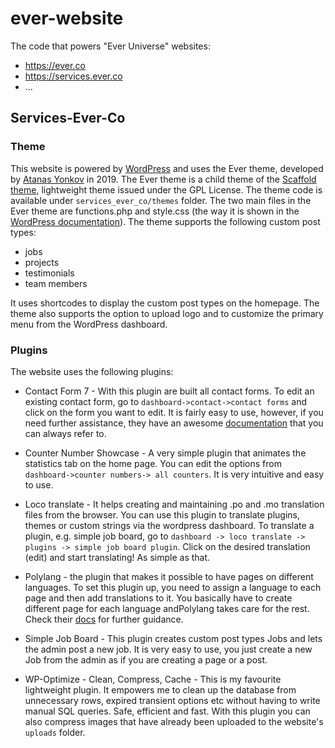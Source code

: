 # ever-website

The code that powers "Ever Universe" websites:
- https://ever.co
- https://services.ever.co
- ...

## Services-Ever-Co

### Theme

This website is powered by [WordPress](https://wordpress.org/download/) and uses the Ever theme, developed by [Atanas Yonkov](https://yonkov.github.io/) in 2019. The Ever theme is a child theme of the [Scaffold theme](https://wordpress.org/themes/scaffold/), lightweight theme issued under the GPL License.
The theme code is available under  `services_ever_co/themes` folder. The two main files in the Ever theme are functions.php and style.css (the way it is shown in the [WordPress documentation](https://developer.wordpress.org/themes/advanced-topics/child-themes/)). The theme supports the following custom post types: 
* jobs 
* projects 
* testimonials
* team members
  
It uses shortcodes to display the custom post types on the homepage. The theme also supports the option to upload logo and to customize the primary menu from the WordPress dashboard. 

### Plugins

The website uses the following plugins:

* Contact Form 7 - With this plugin are built all contact forms. To edit an existing contact form, go to `dashboard->contact->contact forms`
  and click on the form you want to edit. It is fairly easy to use, however, if you need further assistance, they have an awesome [documentation](https://contactform7.com/docs/) that you can always refer to.

* Counter Number Showcase - A very simple plugin that animates the statistics tab on the home page. You can edit the options from `dashboard->counter numbers-> all counters`. It is very intuitive and easy to use.

* Loco translate - It helps creating and maintaining .po and .mo translation files from the browser. You can use this plugin to translate plugins, themes or custom strings via the wordpress dashboard. To translate a plugin, e.g. simple job board, go to `dashboard -> loco translate -> plugins -> simple job board plugin`. Click on the desired translation (edit) and start translating! As simple as that.
* Polylang - the plugin that makes it possible to have pages on different languages. To set this plugin up, you need to assign a language to each page and then add translations to it. You basically have to create different page for each language andPolylang takes care for the rest. Check their [docs](https://polylang.wordpress.com/documentation/) for further guidance.
* Simple Job Board - This plugin creates custom post types Jobs and lets the admin post a new job. It is very easy to use, you just create a new Job from the admin as if you are creating a page or a post.
* WP-Optimize - Clean, Compress, Cache - This is my favourite lightweight plugin. It empowers me to clean up the database from unnecessary rows, expired transient options etc without having to write manual SQL queries. Safe, efficient and fast. With this plugin you can also compress images that have already been uploaded to the website's `uploads` folder.